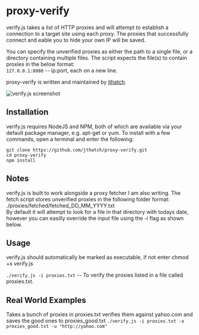 proxy-verify
================

verify.js takes a list of HTTP proxies and will attempt to establish a connection to a target site using each proxy. The proxies that successfully connect and eable you to hide your own IP will be saved.

You can specify the unverified proxies as either the path to a single file, or a directory containing multiple files. The script expects the file(s) to contain proxies in the below format:  
`127.0.0.1:8080` -- ip:port, each on a new line.

proxy-verify is written and maintained by [jthatch](https://github.com/jthatch).

![verify.js screenshot](http://wireside.co.uk/verify-screenshot.png)

## Installation
verify.js requires NodeJS and NPM, both of which are available via your default package manager, e.g. apt-get or yum. To install with a few commands, open a terminal and enter the following:
```
git clone https://github.com/jthatch/proxy-verify.git  
cd proxy-verify
npm install
```

## Notes
verify.js is built to work alongside a proxy fetcher I am also writing. The fetch script stores unverified proxies in the following folder format: ./proxies/fetched/fetched_DD_MM_YYYY.txt  
By default it will attempt to look for a file in that directory with todays date, however you can easilly override the input file using the -i flag as shown below.

## Usage
verify.js should automatically be marked as executable, if not enter chmod +x verify.js

`./verify.js -i proxies.txt`
-- To verify the proxies listed in a file called proxies.txt.


## Real World Examples
Takes a bunch of proxies in proxies.txt verifies them against yahoo.com and saves the good ones to  proxies_good.txt
`./verify.js -i proxies.txt -o proxies_good.txt -u "http://yahoo.com"`


